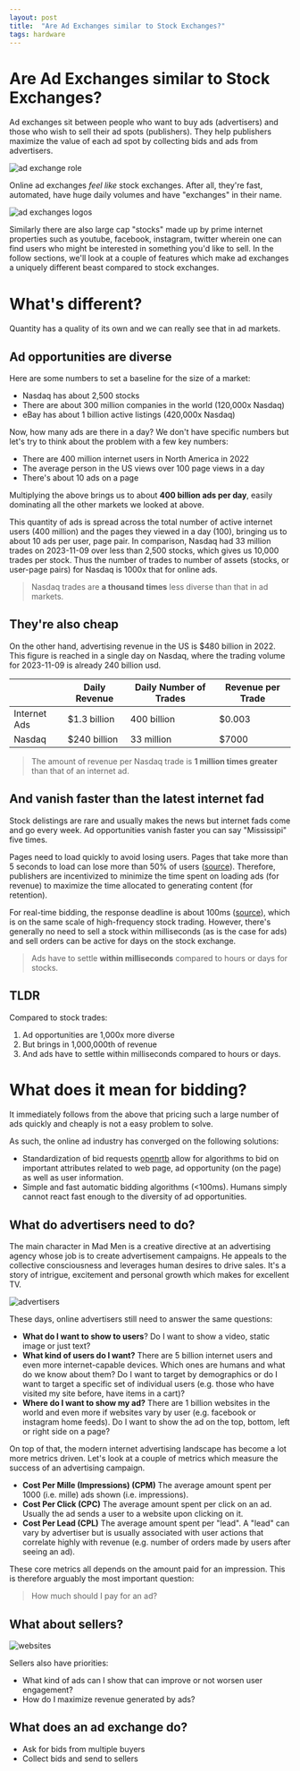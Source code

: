 ```yaml
---
layout: post
title:  "Are Ad Exchanges similar to Stock Exchanges?"
tags: hardware
---
```


# Are Ad Exchanges similar to Stock Exchanges?
Ad exchanges sit between people who want to buy ads (advertisers) and those who wish to sell their ad spots (publishers). They help publishers maximize the value of each ad spot by collecting bids and ads from advertisers. 

![ad exchange role](/assets/posts/2023-11-03/ad_exchange_role.png)

Online ad exchanges *feel like* stock exchanges. After all, they're fast, automated, have huge daily volumes and have "exchanges" in their name. 

![ad exchanges logos](/assets/posts/2023-11-03/ad_exchanges_logos.jpeg)

Similarly there are also large cap "stocks" made up by prime internet properties such as youtube, facebook, instagram, twitter wherein one can find users who might be interested in something you'd like to sell.
In the follow sections, we'll look at a couple of features which make ad exchanges a uniquely different beast compared to stock exchanges.  

# What's different? 
Quantity has a quality of its own and we can really see that in ad markets.

## Ad opportunities are diverse
Here are some numbers to set a baseline for the size of a market:
- Nasdaq has about 2,500 stocks 
- There are about 300 million companies in the world (120,000x Nasdaq)
- eBay has about 1 billion active listings (420,000x Nasdaq)

Now, how many ads are there in a day? We don't have specific numbers but let's try to think about the problem with a few key numbers: 
- There are 400 million internet users in North America in 2022
- The average person in the US views over 100 page views in a day
- There's about 10 ads on a page

Multiplying the above brings us to about **400 billion ads per day**, easily dominating all the other markets we looked at above.

This quantity of ads is spread across the total number of active internet users (400 million) and the pages they viewed in a day (100), bringing us to about 10 ads per user, page pair. In comparison, Nasdaq had 33 million trades on 2023-11-09 over less than 2,500 stocks, which gives us 10,000 trades per stock. Thus the number of trades to number of assets (stocks, or user-page pairs) for Nasdaq is 1000x that for online ads.

> Nasdaq trades are **a thousand times** less diverse than that in ad markets.

## They're also cheap
On the other hand, advertising revenue in the US is $480 billion in 2022. This figure is reached in a single day on Nasdaq, where the trading volume for 2023-11-09 is already 240 billion usd.

|      | Daily Revenue | Daily Number of Trades | Revenue per Trade | 
| ---- | ------------- | ---------------------- | ----------------- |
| Internet Ads |  $1.3 billion | 400 billion | $0.003 | 
| Nasdaq | $240 billion | 33 million | $7000 |

> The amount of revenue per Nasdaq trade is **1 million times greater** than that of an internet ad.

## And vanish faster than the latest internet fad
Stock delistings are rare and usually makes the news but internet fads come and go every week. Ad opportunities vanish faster you can say "Mississipi" five times. 

Pages need to load quickly to avoid losing users. Pages that take more than 5 seconds to load can lose more than 50% of users ([source](https://www.browserstack.com/guide/how-fast-should-a-website-load)). Therefore, publishers are incentivized to minimize the time spent on loading ads (for revenue) to maximize the time allocated to generating content (for retention).

For real-time bidding, the response deadline is about 100ms ([source](https://developers.google.com/authorized-buyers/rtb/peer-guide)), which is on the same scale of high-frequency stock trading. However, there's generally no need to sell a stock within milliseconds (as is the case for ads) and sell orders can be active for days on the stock exchange.

> Ads have to settle **within milliseconds** compared to hours or days for stocks.

## TLDR
Compared to stock trades:
1. Ad opportunities are 1,000x more diverse
2. But brings in 1,000,000th of revenue
3. And ads have to settle within milliseconds compared to hours or days.

# What does it mean for bidding?
It immediately follows from the above that pricing such a large number of ads quickly and cheaply is not a easy problem to solve. 

As such, the online ad industry has converged on the following solutions: 
- Standardization of bid requests [openrtb](https://iabtechlab.com/standards/openrtb/) allow for algorithms to bid on important attributes related to web page, ad opportunity (on the page) as well as user information.
- Simple and fast automatic bidding algorithms (<100ms). Humans simply cannot react fast enough to the diversity of ad opportunities.

## What do advertisers need to do?
The main character in Mad Men is a creative directive at an advertising agency whose job is to create advertisement campaigns. He appeals to the collective consciousness and leverages human desires to drive sales. It's a story of intrigue, excitement and personal growth which makes for excellent TV. 

![advertisers](/assets/posts/2023-11-03/advertisers.png)

These days, online advertisers still need to answer the same questions:
- **What do I want to show to users**? Do I want to show a video, static image or just text? 
- **What kind of users do I want?** There are 5 billion internet users and even more internet-capable devices. Which ones are humans and what do we know about them? Do I want to target by demographics or do I want to target a specific set of individual users (e.g. those who have visited my site before, have items in a cart)?
- **Where do I want to show my ad?** There are 1 billion websites in the world and even more if websites vary by user (e.g. facebook or instagram home feeds). Do I want to show the ad on the top, bottom, left or right side on a page? 

On top of that, the modern internet advertising landscape has become a lot more metrics driven. Let's look at a couple of metrics which measure the success of an advertising campaign. 
- **Cost Per Mille (Impressions) (CPM)** The average amount spent per 1000 (i.e. mille) ads shown (i.e. impressions). 
- **Cost Per Click (CPC)** The average amount spent per click on an ad. Usually the ad sends a user to a website upon clicking on it.  
- **Cost Per Lead (CPL)** The average amount spent per "lead". A "lead" can vary by advertiser but is usually associated with user actions that correlate highly with revenue (e.g. number of orders made by users after seeing an ad). 

These core metrics all depends on the amount paid for an impression. This is therefore arguably the most important question:

> How much should I pay for an ad? 

## What about sellers? 

![websites](/assets/posts/2023-11-03/websites.png)

Sellers also have priorities:
- What kind of ads can I show that can improve or not worsen user engagement? 
- How do I maximize revenue generated by ads? 

## What does an ad exchange do? 
- Ask for bids from multiple buyers 
- Collect bids and send to sellers
